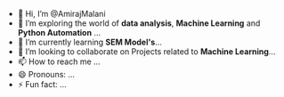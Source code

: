 - 👋 Hi, I’m @AmirajMalani
- 👀 I’m exploring the world of **data analysis**, **Machine Learning** and **Python Automation** ...
- 🌱 I’m currently learning **SEM Model's**...
- 💞️ I’m looking to collaborate on Projects related to **Machine Learning**...
- 📫 How to reach me ...
- 😄 Pronouns: ...
- ⚡ Fun fact: ...

<!---
AmirajMalani/AmirajMalani is a ✨ special ✨ repository because its `README.md` (this file) appears on your GitHub profile.
You can click the Preview link to take a look at your changes.
--->
